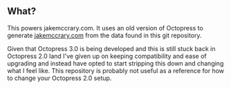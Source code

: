 ## What?


This powers jakemccrary.com. It uses an old version of Octopress to
generate [jakemccrary.com](https://jakemccrary.com) from the data
found in this git repository.

Given that Octopress 3.0 is being developed and this is still stuck
back in Octopress 2.0 land I've given up on keeping compatibility and
ease of upgrading and instead have opted to start stripping this down
and changing what I feel like. This repository is probably not useful
as a reference for how to change your Octopress 2.0 setup.
